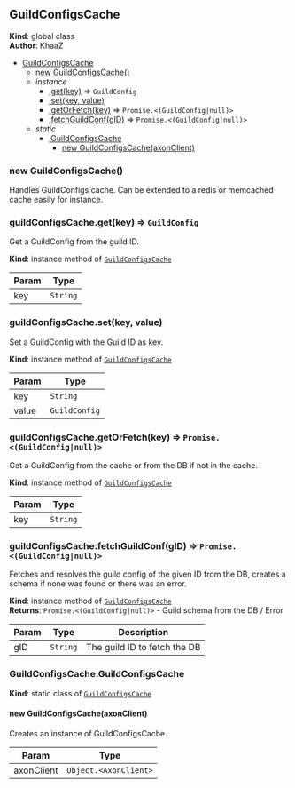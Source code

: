<a name="GuildConfigsCache"></a>

## GuildConfigsCache
**Kind**: global class  
**Author**: KhaaZ  

* [GuildConfigsCache](#GuildConfigsCache)
    * [new GuildConfigsCache()](#new_GuildConfigsCache_new)
    * _instance_
        * [.get(key)](#GuildConfigsCache+get) ⇒ <code>GuildConfig</code>
        * [.set(key, value)](#GuildConfigsCache+set)
        * [.getOrFetch(key)](#GuildConfigsCache+getOrFetch) ⇒ <code>Promise.&lt;(GuildConfig\|null)&gt;</code>
        * [.fetchGuildConf(gID)](#GuildConfigsCache+fetchGuildConf) ⇒ <code>Promise.&lt;(GuildConfig\|null)&gt;</code>
    * _static_
        * [.GuildConfigsCache](#GuildConfigsCache.GuildConfigsCache)
            * [new GuildConfigsCache(axonClient)](#new_GuildConfigsCache.GuildConfigsCache_new)

<a name="new_GuildConfigsCache_new"></a>

### new GuildConfigsCache()
Handles GuildConfigs cache.
Can be extended to a redis or memcached cache easily for instance.

<a name="GuildConfigsCache+get"></a>

### guildConfigsCache.get(key) ⇒ <code>GuildConfig</code>
Get a GuildConfig from the guild ID.

**Kind**: instance method of [<code>GuildConfigsCache</code>](#GuildConfigsCache)  

| Param | Type |
| --- | --- |
| key | <code>String</code> | 

<a name="GuildConfigsCache+set"></a>

### guildConfigsCache.set(key, value)
Set a GuildConfig with the Guild ID as key.

**Kind**: instance method of [<code>GuildConfigsCache</code>](#GuildConfigsCache)  

| Param | Type |
| --- | --- |
| key | <code>String</code> | 
| value | <code>GuildConfig</code> | 

<a name="GuildConfigsCache+getOrFetch"></a>

### guildConfigsCache.getOrFetch(key) ⇒ <code>Promise.&lt;(GuildConfig\|null)&gt;</code>
Get a GuildConfig from the cache or from the DB if not in the cache.

**Kind**: instance method of [<code>GuildConfigsCache</code>](#GuildConfigsCache)  

| Param | Type |
| --- | --- |
| key | <code>String</code> | 

<a name="GuildConfigsCache+fetchGuildConf"></a>

### guildConfigsCache.fetchGuildConf(gID) ⇒ <code>Promise.&lt;(GuildConfig\|null)&gt;</code>
Fetches and resolves the guild config of the given ID from the DB, creates a schema if none was found or there was an error.

**Kind**: instance method of [<code>GuildConfigsCache</code>](#GuildConfigsCache)  
**Returns**: <code>Promise.&lt;(GuildConfig\|null)&gt;</code> - Guild schema from the DB / Error  

| Param | Type | Description |
| --- | --- | --- |
| gID | <code>String</code> | The guild ID to fetch the DB |

<a name="GuildConfigsCache.GuildConfigsCache"></a>

### GuildConfigsCache.GuildConfigsCache
**Kind**: static class of [<code>GuildConfigsCache</code>](#GuildConfigsCache)  
<a name="new_GuildConfigsCache.GuildConfigsCache_new"></a>

#### new GuildConfigsCache(axonClient)
Creates an instance of GuildConfigsCache.


| Param | Type |
| --- | --- |
| axonClient | <code>Object.&lt;AxonClient&gt;</code> | 

